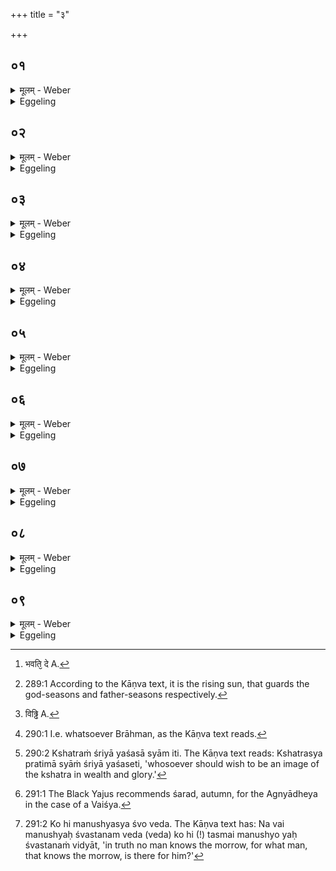 +++
title = "३"

+++

##  ०१
<details><summary>मूलम् - Weber</summary>

वसन्तो᳘ ग्रीष्मो᳘ वर्षाः᳟॥  
ते᳘ देवा᳘ ऋत᳘वः शर᳘द्धेमन्तः शि᳘शिरस्ते᳘ पित᳘रो य᳘ एॗवापूर्य᳘ते ऽर्धमासः स᳘ देवाॗ यो ऽपक्षीय᳘ते स᳘ पितरो᳘ ऽहरेव᳘ देवा रा᳘त्रिः पित᳘रः पु᳘नर᳘ह्नः पूर्वाह्णो᳘ देवा᳘ अपराह्णः᳘ पित᳘रः॥
</details>

<details><summary>Eggeling</summary>

1. The spring, the summer, and the rains, these seasons (represent) the gods; and the autumn, the winter, and the dewy season represent the fathers. That half-moon which increases represents the gods, and that which decreases represents the fathers. The day represents the gods, and the night represents the fathers. And, further, the forenoon represents the gods, and the afternoon the fathers.
</details>

##  ०२
<details><summary>मूलम् - Weber</summary>

ते वा᳘ एत᳘ ऋतवः॥  
देवाः᳘ पित᳘रः स यो᳘ हैवं᳘ विद्वान्दे᳘वाः पि᳘तर इ᳘ति ह्व᳘यत्या᳘ हास्य देवा᳘ देवहू᳘यं ग᳘छन्त्या᳘ पित᳘रः पितृहू᳘यम᳘वन्ति हैनं देवा᳘ देवहूये᳘ ऽवन्ति पित᳘रः पितृहू᳘ये य᳘ एवं᳘ विद्वान्दे᳘वाः पि᳘तर इ᳘ति ह्व᳘यति॥
</details>

<details><summary>Eggeling</summary>

2. Those seasons, then, are the gods and the fathers; and whosoever, knowing this, invokes them as the gods and fathers, with his invocation of the gods the gods comply, and with his invocation of the fathers the fathers comply. Him the gods favour at his invocation of the gods, and him the fathers favour at his invocation of the fathers, whosoever, knowing this, invokes (the seasons) as the gods and fathers.
</details>

##  ०३
<details><summary>मूलम् - Weber</summary>

स यत्रो᳘दगाव᳘र्तते॥  
देवे᳘षु त᳘र्हि भवति [^wbr_1] देवांस्त᳘र्ह्यभि᳘गोपायत्य᳘थ य᳘त्र दक्षिणाव᳘र्तते पितृ᳘षु तर्हि भवति पितॄंस्त᳘र्ह्यभि᳘गोपायति॥  

[^wbr_1]: भवति᳘ दे A.
</details>

<details><summary>Eggeling</summary>

3. Now when he (the sun) moves northwards, then he is among the gods, then he guards the gods; and when he moves southwards, then he is among the fathers, then he guards the fathers [^egg_665].

[^egg_665]: 289:1 According to the Kāṇva text, it is the rising sun, that guards the god-seasons and father-seasons respectively.
</details>

##  ०४
<details><summary>मूलम् - Weber</summary>

स यत्रो᳘दगाव᳘र्तते॥  
त᳘र्ह्यग्नी आदधीता᳘पहतपाप्मानो देवा अ᳘प पाप्मा᳘नᳫं हते ऽमृ᳘ता देवाॗ नामृतत्व᳘स्याॗशास्ति स᳘र्वमायुरेति यस्त᳘र्ह्याधत्ते᳘ ऽथ य᳘त्र दक्षिॗणाव᳘र्तते यस्त᳘र्ह्याधत्ते᳘ ऽनपहतपाप्मानः पित᳘रो न᳘ पाप्मा᳘नम᳘पहते म᳘र्त्याः पित᳘रः पुरा हा᳘युषो म्रियते यस्त᳘र्ह्याधत्ते॥
</details>

<details><summary>Eggeling</summary>

4. When he (the sun) moves northwards, then one may set up his fires;--the gods have the evil dispelled

from them (by the sun): he (the sacrificer) therefore dispels the evil from himself;--the gods are immortal: he therefore, though there is for him no prospect of immortality, attains the (full measure of) life, whosoever sets up his fires during that time. Whosoever, on the other hand, sets up his fires when (the sun) moves southwards, he does not dispel the evil from him,--since the fathers have not the evil dispelled from them (by the sun). The fathers are mortal: hence he dies before (he has attained the full measure of) life, whosoever sets up his fires during that time.
</details>

##  ०५
<details><summary>मूलम् - Weber</summary>

ब्र᳘ह्मैव᳘ वसन्तः᳟॥  
क्षत्रं᳘ ग्रीष्मो वि᳘डेव᳘ वर्षास्त᳘स्माद्ब्राह्मणो᳘ वसन्त आ᳘दधीत ब्र᳘ह्म हि᳘ वसन्तस्त᳘स्मात्क्षत्रि᳘यो ग्रीष्म आ᳘दधीत क्षत्रᳫं हि᳘ ग्रीष्मस्त᳘स्माद्वै᳘श्यो वर्षास्वादधीत विड्ढि᳘ [^wbr_2] वर्षाः॥  

[^wbr_2]: विढ्ढि A.
</details>

<details><summary>Eggeling</summary>

5. The spring is the priesthood, the summer the nobility, and the rainy season the common people (viś): a Brāhman therefore should set up his fires in spring, since the spring is the priesthood; and a Kshatriya should set them up in summer, since the summer is the nobility; and a Vaiśya should set them up in the rainy season, since the rainy season is the common people.
</details>

##  ०६
<details><summary>मूलम् - Weber</summary>

स यः᳘ काम᳘येत॥  
ब्रह्मवर्चसी᳘ स्यामि᳘ति वसन्ते स आ᳘दधीत ब्र᳘ह्म वै᳘ वसन्तो᳘ ब्रह्मवर्चसी᳘ हैव᳘ भवति॥
</details>

<details><summary>Eggeling</summary>

6. And whosoever [^egg_666] desires to become endowed with holy lustre (brahmavarcasin), let him set up his fires in spring,--for the spring is the priesthood,--and he will certainly become endowed with holy lustre.

[^egg_666]: 290:1 I.e. whatsoever Brāhman, as the Kāṇva text reads.
</details>

##  ०७
<details><summary>मूलम् - Weber</summary>

अ᳘थ यः᳘ काम᳘येत॥  
क्षत्रं᳘ श्रिया य᳘शसा स्यामि᳘ति ग्रीष्मे स आ᳘दधीत क्ष᳘त्रं वै᳘ ग्रीष्मः᳘ क्षत्र᳘ᳫं᳘ हैव᳘ श्रिया य᳘शसा भवति॥
</details>

<details><summary>Eggeling</summary>

7. And whosoever desires to become a power (kshatra) [^egg_667] in prosperity and renown, let him set up his fires in summer,--for the summer is the nobility (kshatra),--and he will certainly become a power in prosperity and renown.

[^egg_667]: 290:2 Kshatraṁ śriyā yaśasā syām iti. The Kāṇva text reads: Kshatrasya pratimā syāṁ śriyā yaśaseti, 'whosoever should wish to be an image of the kshatra in wealth and glory.'
</details>

##  ०८
<details><summary>मूलम् - Weber</summary>

अ᳘थ यः᳘ का᳘मयेत॥  
बहुः᳘ प्रज᳘या पशु᳘भिः स्यामि᳘ति वर्षा᳘सु स आ᳘दधीत विड्वै᳘ वर्षा अ᳘न्नं वि᳘शो बहु᳘र्हैव प्रज᳘या पशु᳘भिर्भवति य᳘ एवं᳘ विद्वा᳘न्वर्षा᳘स्वाधत्ते॥
</details>

<details><summary>Eggeling</summary>

8. And whosoever may desire to be rich in progeny

and cattle, let him set up his fires in the rainy season [^egg_668],--for the rainy season is the common people, and the people means food,--and he certainly becomes rich in progeny and cattle, whosoever, knowing this, sets up his fires in the rainy season.

[^egg_668]: 291:1 The Black Yajus recommends śarad, autumn, for the Agnyādheya in the case of a Vaiśya.
</details>

##  ०९
<details><summary>मूलम् - Weber</summary>

ते वा᳘ एत᳘ ऋत᳘वः॥  
उभ᳘य एवा᳘पहतपाप्मानः सू᳘र्य एॗवैषाम् पाप्म᳘नो ऽपहॗन्तोद्य᳘न्नेॗवैषामुभयेषाम् पाप्मा᳘नम᳘पहन्ति त᳘स्माद्यॗदैॗवैनं कदा᳘ च यज्ञ उपन᳘मेद᳘थाग्नी आदधीत न᳘ श्वःश्वमु᳘पासीत को हि᳘ मनु᳘ष्यस्य श्वो वे᳘द॥
</details>
<details><summary>Eggeling</summary>

9. [In the opinion of others] both these (classes of) seasons have the evil dispelled from them, for the sun is the dispeller of their evil, and as soon as he rises he dispels the evil from both these (classes of seasons). He should therefore set up his fires at any time, when he feels called upon to sacrifice; and should not put it off from one day to the morrow: for who knows the morrow of man [^egg_669]?

[^egg_669]: 291:2 Ko hi manushyasya śvo veda. The Kāṇva text has: Na vai manushyaḥ śvastanam veda (veda) ko hi (!) tasmai manushyo yaḥ śvastanaṁ vidyāt, 'in truth no man knows the morrow, for what man, that knows the morrow, is there for him?'
</details>

